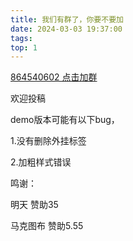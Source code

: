 ```yaml
---
title: 我们有群了，你要不要加
date: 2024-03-03 19:37:00
tags:
top: 1
---
```


<a href="https://qm.qq.com/q/s8je2hdowU">864540602 点击加群</a>

欢迎投稿

demo版本可能有以下bug，

1.没有删除外挂标签

2.加粗样式错误

鸣谢：

明天 赞助35

马克图布 赞助5.55
